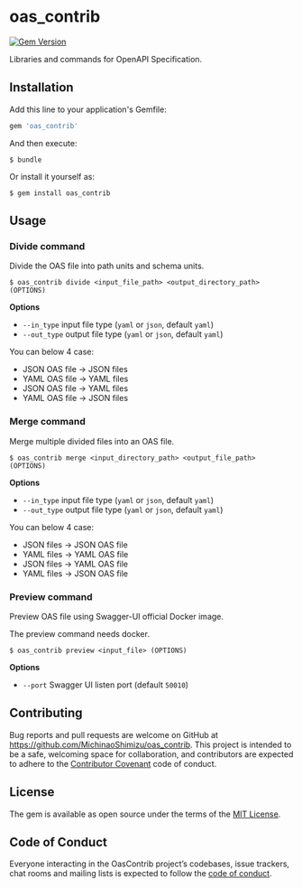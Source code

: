 # oas_contrib

[![Gem Version](https://badge.fury.io/rb/oas_contrib.svg)](https://badge.fury.io/rb/oas_contrib)

Libraries and commands for OpenAPI Specification.

## Installation

Add this line to your application's Gemfile:

```ruby
gem 'oas_contrib'
```

And then execute:

    $ bundle

Or install it yourself as:

    $ gem install oas_contrib

## Usage

### Divide command

Divide the OAS file into path units and schema units.

`$ oas_contrib divide <input_file_path> <output_directory_path> (OPTIONS)`

__Options__

* `--in_type`  input file type (`yaml` or `json`, default `yaml`)
* `--out_type` output file type (`yaml` or `json`, default `yaml`)

You can below 4 case:

* JSON OAS file -> JSON files
* YAML OAS file -> YAML files
* JSON OAS file -> YAML files
* YAML OAS file -> JSON files

### Merge command

Merge multiple divided files into an OAS file.

`$ oas_contrib merge <input_directory_path> <output_file_path> (OPTIONS)`

__Options__

* `--in_type`  input file type (`yaml` or `json`, default `yaml`)
* `--out_type` output file type (`yaml` or `json`, default `yaml`)

You can below 4 case:

* JSON files -> JSON OAS file
* YAML files -> YAML OAS file
* JSON files -> YAML OAS file
* YAML files -> JSON OAS file

### Preview command

Preview OAS file using Swagger-UI official Docker image.

The preview command needs docker.

`$ oas_contrib preview <input_file> (OPTIONS)`

__Options__

* `--port` Swagger UI listen port (default `50010`)

## Contributing

Bug reports and pull requests are welcome on GitHub at https://github.com/MichinaoShimizu/oas_contrib. This project is intended to be a safe, welcoming space for collaboration, and contributors are expected to adhere to the [Contributor Covenant](http://contributor-covenant.org) code of conduct.

## License

The gem is available as open source under the terms of the [MIT License](https://opensource.org/licenses/MIT).

## Code of Conduct

Everyone interacting in the OasContrib project’s codebases, issue trackers, chat rooms and mailing lists is expected to follow the [code of conduct](https://github.com/MichinaoShimizu/oas_contrib/blob/master/CODE_OF_CONDUCT.md).
